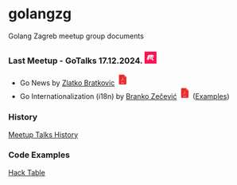 # golangzg
Golang Zagreb meetup group documents


### Last Meetup - **GoTalks 17.12.2024.** [<img src="assets/images/meetup_logo.jpg" alt="meetup.com" width="24"/>](https://www.meetup.com/golang-zg/events/305032788/)
- Go News by [Zlatko Bratkovic](https://www.linkedin.com/in/bratkoviczlatko/) [<img src="assets/images/pdf.png" alt="png" width="24"/>](assets/2024/12/meetup-2024-12.pdf)
- Go Internationalization (i18n) by [Branko Zečević](https://www.linkedin.com/in/bzecevic/) [<img src="assets/images/pdf.png" alt="png" width="24"/>](assets/2024/12/POINTER-Open-source-S006-Prezentacija-I18N-GolangZG-GoTalks-2024-12-en.pdf) ([Examples](assets/2024/12/))

### History
[Meetup Talks History](talks.md)

### Code Examples
[Hack Table](hacktable)
